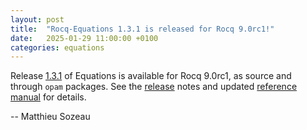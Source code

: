 ```yaml
---
layout: post
title:  "Rocq-Equations 1.3.1 is released for Rocq 9.0rc1!"
date:   2025-01-29 11:00:00 +0100
categories: equations
---
```


Release [1.3.1][release] of Equations is available for Rocq 9.0rc1, as source and through `opam` packages. 
See the [release][release] notes and updated [reference manual][refman] for details.

[release]: https://github.com/mattam82/Coq-Equations/releases/tag/v1.3.1-9.0
[refman]: https://github.com/mattam82/Coq-Equations/raw/master/doc/equations.pdf
-- Matthieu Sozeau
